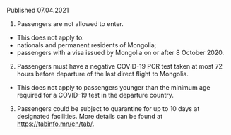Published 07.04.2021
1. Passengers are not allowed to enter.
- This does not apply to:
- nationals and permanent residents of Mongolia;
- passengers with a visa issued by Mongolia on or after 8 October 2020. 
2. Passengers must have a negative COVID-19 PCR test taken at most 72 hours before departure of the last direct flight to Mongolia. 
- This does not apply to passengers younger than the minimum age required for a COVID-19 test in the departure country.
3. Passengers could be subject to quarantine for up to 10 days at designated facilities. More details can be found at <a href="https://tabinfo.mn/en/tab/">https://tabinfo.mn/en/tab/</a>.

